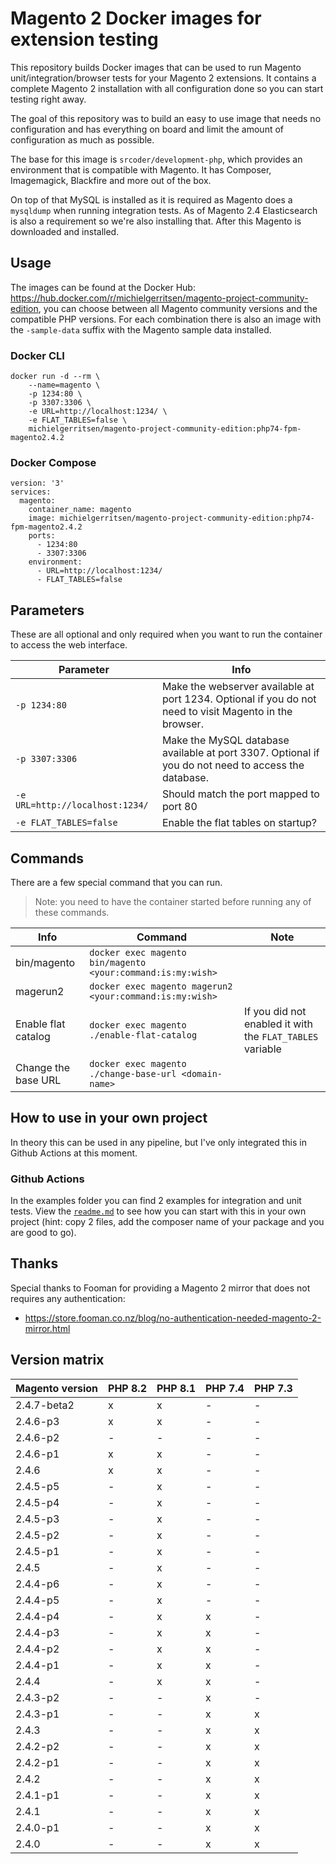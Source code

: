 # Magento 2 Docker images for extension testing

This repository builds Docker images that can be used to run Magento unit/integration/browser tests for your Magento 2 extensions. It contains a complete Magento 2 installation with all configuration done so you can start testing right away.

The goal of this repository was to build an easy to use image that needs no configuration and has everything on board and limit the amount of configuration as much as possible. 

The base for this image is `srcoder/development-php`, which provides an environment that is compatible with Magento. It has Composer, Imagemagick, Blackfire and more out of the box.

On top of that MySQL is installed as it is required as Magento does a `mysqldump` when running integration tests. As of Magento 2.4 Elasticsearch is also a requirement so we're also installing that. After this Magento is downloaded and installed.

## Usage

The images can be found at the Docker Hub: https://hub.docker.com/r/michielgerritsen/magento-project-community-edition, you can choose between all Magento community versions and the compatible PHP versions. For each combination there is also an image with the `-sample-data` suffix with the Magento sample data installed.

### Docker CLI

```
docker run -d --rm \
    --name=magento \
    -p 1234:80 \
    -p 3307:3306 \
    -e URL=http://localhost:1234/ \
    -e FLAT_TABLES=false \
    michielgerritsen/magento-project-community-edition:php74-fpm-magento2.4.2
```

### Docker Compose

```
version: '3'
services:
  magento:
    container_name: magento
    image: michielgerritsen/magento-project-community-edition:php74-fpm-magento2.4.2
    ports:
      - 1234:80
      - 3307:3306
    environment:
      - URL=http://localhost:1234/
      - FLAT_TABLES=false
```

## Parameters

These are all optional and only required when you want to run the container to access the web interface.

| Parameter | Info  |
| --- | --- |
| `-p 1234:80` | Make the webserver available at port 1234. Optional if you do not need to visit Magento in the browser. |
| `-p 3307:3306` | Make the MySQL database available at port 3307. Optional if you do not need to access the database. |
| `-e URL=http://localhost:1234/` | Should match the port mapped to port 80 |
| `-e FLAT_TABLES=false` | Enable the flat tables on startup? |

## Commands

There are a few special command that you can run. 

> Note: you need to have the container started before running any of these commands.

| Info | Command | Note |
| --- | --- | --- |
| bin/magento | `docker exec magento bin/magento <your:command:is:my:wish>` |
| magerun2 | `docker exec magento magerun2 <your:command:is:my:wish>` |
| Enable flat catalog | `docker exec magento ./enable-flat-catalog` | If you did not enabled it with the `FLAT_TABLES` variable |
| Change the base URL | `docker exec magento ./change-base-url <domain-name>` | 

## How to use in your own project

In theory this can be used in any pipeline, but I've only integrated this in Github Actions at this moment.

### Github Actions

In the examples folder you can find 2 examples for integration and unit tests. View the [`readme.md`](examples/github) to see how you can start with this in your own project (hint: copy 2 files, add the composer name of your package and you are good to go).

## Thanks

Special thanks to Fooman for providing a Magento 2 mirror that does not requires any authentication:
- https://store.fooman.co.nz/blog/no-authentication-needed-magento-2-mirror.html

## Version matrix

| Magento version | PHP 8.2 | PHP 8.1 | PHP 7.4 | PHP 7.3 |
|--------------|---------|---------|---------|---------|
| 2.4.7-beta2  | x       | x       | -       | -       |
| 2.4.6-p3     | x       | x       | -       | -       |
| 2.4.6-p2     | -       | -       | -       | -       |
| 2.4.6-p1     | x       | x       | -       | -       |
| 2.4.6        | x       | x       | -       | -       |
| 2.4.5-p5     | -       | x       | -       | -       |
| 2.4.5-p4     | -       | x       | -       | -       |
| 2.4.5-p3     | -       | x       | -       | -       |
| 2.4.5-p2     | -       | x       | -       | -       |
| 2.4.5-p1     | -       | x       | -       | -       |
| 2.4.5        | -       | x       | -       | -       |
| 2.4.4-p6     | -       | x       | -       | -       |
| 2.4.4-p5     | -       | x       | -       | -       |
| 2.4.4-p4     | -       | x       | x       | -       |
| 2.4.4-p3     | -       | x       | x       | -       |
| 2.4.4-p2     | -       | x       | x       | -       |
| 2.4.4-p1     | -       | x       | x       | -       |
| 2.4.4        | -       | x       | x       | -       |
| 2.4.3-p2     | -       | -       | x       | -       |
| 2.4.3-p1     | -       | -       | x       | x       |
| 2.4.3        | -       | -       | x       | x       |
| 2.4.2-p2     | -       | -       | x       | x       |
| 2.4.2-p1     | -       | -       | x       | x       |
| 2.4.2        | -       | -       | x       | x       |
| 2.4.1-p1     | -       | -       | x       | x       |
| 2.4.1        | -       | -       | x       | x       |
| 2.4.0-p1     | -       | -       | x       | x       |
| 2.4.0        | -       | -       | x       | x       |
